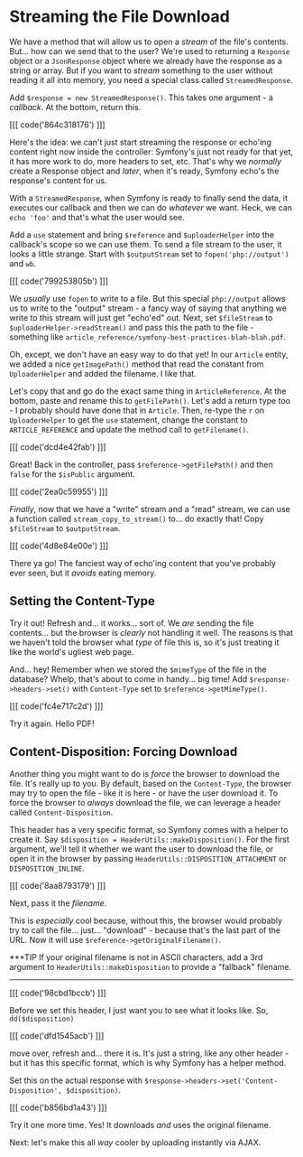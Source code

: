# Streaming the File Download

We have a method that will allow us to open a *stream* of the file's contents. But...
how can we send that to the user? We're used to returning a `Response` object or
a `JsonResponse` object where we already have the response as a string or array.
But if you want to *stream* something to the user without reading it all into
memory, you need a special class called `StreamedResponse`.

Add `$response = new StreamedResponse()`. This takes one argument - a *callback*.
At the bottom, return this.

[[[ code('864c318176') ]]]

Here's the idea: we can't just start streaming the response or echo'ing content
right now inside the controller: Symfony's just not ready for that yet, it has
more work to do, more headers to set, etc. That's why we *normally* create a Response
object and *later*, when it's ready, Symfony echo's the response's content for us.

With a `StreamedResponse`, when Symfony is ready to finally send the data, it
executes our callback and then we can do *whatever* we want. Heck, we can
`echo 'foo'` and that's what the user would see.

Add a `use` statement and bring `$reference` and `$uploaderHelper` into the
callback's scope so we can use them. To send a file stream to the user, it looks
a little strange. Start with `$outputStream` set to `fopen('php://output')`
and `wb`.

[[[ code('799253805b') ]]]

We *usually* use `fopen` to write to a file. But this special
`php://output` allows us to write to the "output" stream - a fancy way of saying
that anything we write to this stream will just get "echo'ed" out. Next, set 
`$fileStream` to `$uploaderHelper->readStream()` and pass this the path to the
file - something like `article_reference/symfony-best-practices-blah-blah.pdf`.

Oh, except, we don't have an easy way to do that yet! In our `Article` entity, we
added a nice `getImagePath()` method that read the constant from `UploaderHelper`
and added the filename. I like that.

Let's copy that and go do the exact same thing in `ArticleReference`. At the bottom,
paste and rename this to `getFilePath()`. Let's add a return type too - I probably
should have done that in `Article`. Then, re-type the `r` on `UploaderHelper`
to get the `use` statement, change the constant to `ARTICLE_REFERENCE` and update
the method call to `getFilename()`.

[[[ code('dcd4e42fab') ]]]

Great! Back in the controller, pass `$reference->getFilePath()` and then `false`
for the `$isPublic` argument.

[[[ code('2ea0c59955') ]]]

*Finally*, now that we have a "write" stream and a "read" stream, we can use
a function called `stream_copy_to_stream()` to... do exactly that! Copy
`$fileStream` to `$outputStream`.

[[[ code('4d8e84e00e') ]]]

There ya go! The fanciest way of echo'ing content that you've probably ever seen,
but it *avoids* eating memory.

## Setting the Content-Type

Try it out! Refresh and... it works... sort of. We *are* sending the file
contents... but the browser is *clearly* not handling it well. The reasons is that
we haven't told the browser what *type* of file this is, so it's just treating it
like the world's ugliest web page.

And... hey! Remember when we stored the `$mimeType` of the file in the database?
Whelp, that's about to come in handy... big time! Add
`$response->headers->set()` with `Content-Type` set to `$reference->getMimeType()`.

[[[ code('fc4e717c2d') ]]]

Try it again. Hello PDF!

## Content-Disposition: Forcing Download

Another thing you might want to do is *force* the browser to download the file. It's
really up to you. By default, based on the `Content-Type`, the browser may try to
open the file - like it is here - or have the user download it. To force the browser
to *always* download the file, we can leverage a header called
`Content-Disposition`.

This header has a very specific format, so Symfony comes with a helper to create
it. Say `$disposition = HeaderUtils::makeDisposition()`. For the first argument,
we'll tell it whether we want the user to download the file, or open it in the
browser by passing `HeaderUtils::DISPOSITION_ATTACHMENT` or `DISPOSITION_INLINE`.

[[[ code('8aa8793179') ]]]

Next, pass it the *filename*.

This is *especially* cool because, without this, the browser would probably try
to call the file... just... "download" - because that's the last part of the URL.
Now it will use `$reference->getOriginalFilename()`.

***TIP
If your original filename is not in ASCII characters, add a 3rd argument to 
`HeaderUtils::makeDisposition` to provide a "fallback" filename.
***

[[[ code('98cbd1bccb') ]]]

Before we set this header, I just want you to see what it looks like. So,
`dd($disposition)` 

[[[ code('dfd1545acb') ]]]

move over, refresh and... there it is. It's just a string, like any other 
header - but it has this specific format, which is why Symfony has a helper method.

Set this on the actual response with
`$response->headers->set('Content-Disposition', $disposition)`.

[[[ code('b856bd1a43') ]]]

Try it one more time. Yes! It downloads *and* uses the original filename.

Next: let's make this all *way* cooler by uploading instantly via AJAX.

